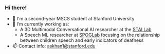 ### Hi there! 
- 🌱 I'm a second-year MSCS student at Stanford University
- 🔭 I’m currently working as:
  *  A 3D Multimodal Conversational AI researcher at the [STAI Lab](https://stai.stanford.edu)
  *  A Speech ML researcher at [SPOGLab](https://spoglab.stanford.edu) focusing on the relationship between children speech and early indicators of deafness
- 📫 Contact info: askhan1@stanford.edu
<!--
**alisartazkhan/alisartazkhan** is a ✨ _special_ ✨ repository because its `README.md` (this file) appears on your GitHub profile.

Here are some ideas to get you started:

- 🔭 I’m currently working on ...
- 🌱 I’m currently learning ...
- 👯 I’m looking to collaborate on ...
- 🤔 I’m looking for help with ...
- 💬 Ask me about ...
- 📫 How to reach me: ...
- 😄 Pronouns: ...
- ⚡ Fun fact: ...
-->
